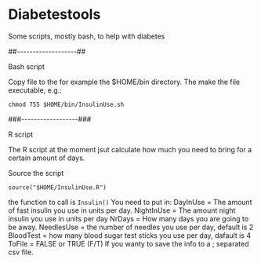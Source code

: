 # Diabetestools
Some scripts, mostly bash, to help with diabetes

##-------------------##
  
  Bash script 

Copy file to the for example the $HOME/bin directory.
The make the file executable, e.g.:

`chmod 755 $HOME/bin/InsulinUse.sh`


###------------------###

R script

The R script at the moment jsut calculate how much you need to bring for a certain amount of days.

Source the script

`source("$HOME/InsulinUse.R")`

the function to call is `Insulin()`
You need to put in:
DayInUse = The amount of fast insulin you use in units per day.
NightInUse = The amount night insulin you use in units per day
NrDays = How many days you are going to be away.
NeedlesUse = the number of needles you use per day, default is 2
BloodTest = how many blood sugar test sticks you use per day, dafault is 4
ToFile = FALSE or TRUE (F/T) If you wanty to save the info to a ; separated csv file.
